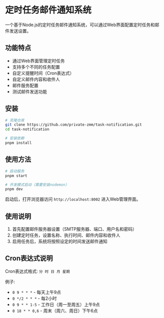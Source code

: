 # 定时任务邮件通知系统

一个基于Node.js的定时任务邮件通知系统，可以通过Web界面配置定时任务和邮件发送设置。

## 功能特点

- 通过Web界面管理定时任务
- 支持多个不同的任务配置
- 自定义提醒时间（Cron表达式）
- 自定义邮件内容和收件人
- 邮件服务配置
- 测试邮件发送功能

## 安装

```bash
# 克隆仓库
git clone https://github.com/private-zmm/task-notification.git
cd task-notification

# 安装依赖
pnpm install
```

## 使用方法

```bash
# 启动服务
pnpm start

# 开发模式启动（需要安装nodemon）
pnpm dev
```

启动后，打开浏览器访问 `http://localhost:8002` 进入Web管理界面。

## 使用说明

1. 首先配置邮件服务器设置（SMTP服务器、端口、用户名和密码）
2. 创建定时任务，设置名称、执行时间、邮件内容和收件人
3. 启用任务后，系统将按照设定的时间发送邮件通知

## Cron表达式说明

Cron表达式格式: `分 时 日 月 星期`

例子:
- `0 9 * * *` - 每天上午9点
- `0 */2 * * *` - 每2小时
- `0 9 * * 1-5` - 工作日（周一至周五）上午9点
- `0 18 * * 0,6` - 周末（周六、周日）下午6点 